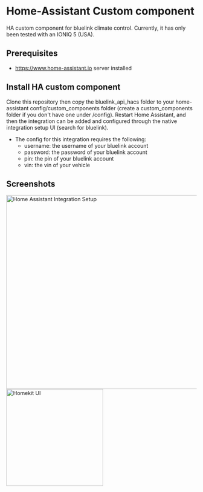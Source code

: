 # Home-Assistant Custom component  
HA custom component for bluelink climate control. Currently, it has only been tested with an IONIQ 5 (USA). 

## Prerequisites
- https://www.home-assistant.io server installed

## Install HA custom component

Clone this repository then copy the bluelink_api_hacs folder to your home-assistant config/custom_components folder (create a custom_components folder if you don't have one under /config). Restart Home Assistant, and then the integration can be added and configured through the native integration setup UI (search for bluelink).

- The config for this integration requires the following:
    - username: the username of your bluelink account
    - password: the password of your bluelink account
    - pin: the pin of your bluelink account
    - vin: the vin of your vehicle
 

## Screenshots


<img width="512" alt="Home Assistant Integration Setup" src="https://github.com/TaiPhamD/ha-bluelink/assets/10516699/800594f7-6269-4460-b287-952196558c12">



<img width="256" alt="Homekit UI" src="https://github.com/TaiPhamD/ha-bluelink/assets/10516699/5ffca264-9709-4fec-806f-30829abc3b6a">

